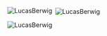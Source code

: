 

<p><img align="left" src="https://github-readme-stats.vercel.app/api/top-langs?username=LucasBerwig&show_icons=true&locale=en&layout=compact&theme=tokyonight" alt="LucasBerwig" /></p>

<p>&nbsp;<img align="center" src="https://github-readme-stats.vercel.app/api?username=LucasBerwig&show_icons=true&locale=en&theme=tokyonight" alt="LucasBerwig" /></p>

<p><img align="center" src="https://github-readme-streak-stats.herokuapp.com/?user=LucasBerwig&&theme=tokyonight" alt="LucasBerwig" /></p>


